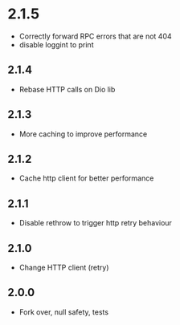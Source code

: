 # 2.1.5
- Correctly forward RPC errors that are not 404
- disable loggint to print

## 2.1.4
- Rebase HTTP calls on Dio lib

## 2.1.3
- More caching to improve performance

## 2.1.2
- Cache http client for better performance

## 2.1.1
- Disable rethrow to trigger http retry behaviour

## 2.1.0
- Change HTTP client (retry)

## 2.0.0

- Fork over, null safety, tests